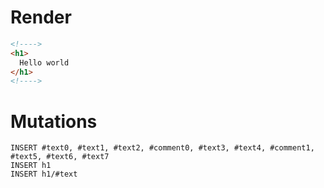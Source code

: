 # Render
```html
<!---->
<h1>
  Hello world
</h1>
<!---->
```

# Mutations
```
INSERT #text0, #text1, #text2, #comment0, #text3, #text4, #comment1, #text5, #text6, #text7
INSERT h1
INSERT h1/#text
```